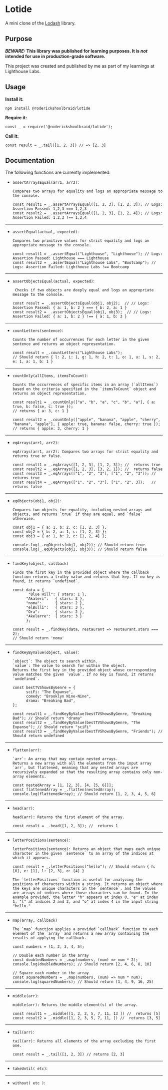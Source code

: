 # Lotide

A mini clone of the [Lodash](https://lodash.com) library.

## Purpose

**_BEWARE:_ This library was published for learning purposes. It is _not_ intended for use in production-grade software.**

This project was created and published by me as part of my learnings at Lighthouse Labs. 

## Usage

**Install it:**

`npm install @roderickshoolbraid/lotide`

**Require it:**

`const _ = require('@roderickshoolbraid/lotide');`

**Call it:**

`const result = _.tail([1, 2, 3]) // => [2, 3]`

## Documentation

The following functions are currently implemented:

* `assertArraysEqual(arr1, arr2)`: 

      Compares two arrays for equality and logs an appropriate message to the console.

      const result1 = _.assertArraysEqual([1, 2, 3], [1, 2, 3]); // Logs: Assertion Passed: 1,2,3 === 1,2,3
      const result2 = _.assertArraysEqual([1, 2, 3], [1, 2, 4]); // Logs: Assertion Failed: 1,2,3 !== 1,2,4
      
_________________________________________________________________________
* `assertEqual(actual, expected)`:

      Compares two primitive values for strict equality and logs an appropriate message to the console.

      const result1 = _.assertEqual("Lighthouse", "Lighthouse"); // Logs: Assertion Passed: Lighthouse === Lighthouse
      const result2 = _.assertEqual("Lighthouse Labs", "Bootcamp"); // Logs: Assertion Failed: Lighthouse Labs !== Bootcamp

_________________________________________________________________________
* `assertObjectsEqual(actual, expected)`:

       Checks if two objects are deeply equal and logs an appropriate message to the console.

      const result = _.assertObjectsEqual(obj1, obj2);  // // Logs: Assertion Passed: { a: 1, b: 2 } === { b: 2, a: 1 }
      const result2 = _.assertObjectsEqual(obj1, obj3);  // // Logs: Assertion Failed: { a: 1, b: 2 } !== { a: 1, b: 3 }

_________________________________________________________________________
* `countLetters(sentence)`:

      Counts the number of occurrences for each letter in the given sentence and returns an object representation.

      const result = _.countLetters("Lighthouse Labs");
      // Should return { l: 2, i: 1, g: 1, h: 2, t: 1, o: 1, u: 1, s: 2, e: 1, a: 1, b: 1 }

_________________________________________________________________________
* `countOnly(allItems, itemsToCount)`:

      Counts the occurrences of specific items in an array (`allItems`) based on the criteria specified in the `itemsToCount` object and returns an object representation.

      const result1 = _.countOnly(["a", "b", "a", "c", "b", "a"], { a: true, b: false, c: true });
      // returns { a: 3, c: 1 }
      
      const result2 = _.countOnly(["apple", "banana", "apple", "cherry", "banana", "apple"], { apple: true, banana: false, cherry: true });
      // returns { apple: 3, cherry: 1 }

_________________________________________________________________________ 
* `eqArrays(arr1, arr2)`: 

      eqArrays(arr1, arr2): Compares two arrays for strict equality and returns true or false.

      const result1 = _.eqArrays([1, 2, 3], [1, 2, 3]); //  returns true
      const result2 = _.eqArrays([1, 2, 3], [3, 2, 1]); //  returns false
      const result3 = _.eqArrays(["1", "2", "3"], ["1", "2", "3"]); //  returns true
      const result4 = _.eqArrays(["1", "2", "3"], ["1", "2", 3]);   //  returns false

_________________________________________________________________________
* `eqObjects(obj1, obj2)`:

      Compares two objects for equality, including nested arrays and objects, and returns `true` if they are equal, and `false` otherwise.

      const obj1 = { a: 1, b: 2, c: [1, 2, 3] };
      const obj2 = { b: 2, a: 1, c: [1, 2, 3] };
      const obj3 = { a: 1, b: 2, c: [1, 2, 4] };

      console.log(_.eqObjects(obj1, obj2)); // Should return true
      console.log(_.eqObjects(obj1, obj3)); // Should return false

_________________________________________________________________________
* `findKey(object, callback)`

      Finds the first key in the provided object where the callback function returns a truthy value and returns that key. If no key is found, it returns `undefined`.

      const data = {
             "Blue Hill": { stars: 1 },
            "Akaleri":   { stars: 3 },
            "noma":      { stars: 2 },
            "elBulli":   { stars: 3 },
            "Ora":       { stars: 2 },
            "Akelarre":  { stars: 3 }
            };

      const result = _.findKey(data, restaurant => restaurant.stars === 2);
      // Should return 'noma'

_________________________________________________________________________
* `findKeyByValue(object, value)`:

      `object`: The object to search within.
      `value`: The value to search for within the object.
      Returns the first key in the provided object whose corresponding value matches the given `value`. If no key is found, it returns `undefined`.
  
      const bestTVShowsByGenre = {
            sciFi: "The Expanse",
            comedy: "Brooklyn Nine-Nine",
            drama: "Breaking Bad",
      };

      const result1 = _.findKeyByValue(bestTVShowsByGenre, "Breaking Bad"); // Should return "drama"
      const result2 = _.findKeyByValue(bestTVShowsByGenre, "The Expanse"); // Should return "sciFi"
      const result3 = _.findKeyByValue(bestTVShowsByGenre, "Friends"); // Should return undefined


_________________________________________________________________________
* `flatten(arr)`:

      `arr`: An array that may contain nested arrays.
      Returns a new array with all the elements from the input array `arr`, but flattened, meaning that any nested arrays are recursively expanded so that the resulting array contains only non-array elements.

      const nestedArray = [1, [2, 3], [4, [5, 6]]];
      const flattenedArray = _.flatten(nestedArray);
      console.log(flattenedArray); // Should return [1, 2, 3, 4, 5, 6]

_________________________________________________________________________
* `head(arr)`: 

      head(arr): Returns the first element of the array.

      const result = _.head([1, 2, 3]); //  returns 1
_________________________________________________________________________
* `letterPositions(sentence)`: 

      letterPositions(sentence): Returns an object that maps each unique character in the given `sentence` to an array of the indices at which it appears.

      const result = _.letterPositions("hello"); // Should return { h: [0], e: [1], l: [2, 3], o: [4] }

      The `letterPositions` function is useful for analyzing the positions of characters within a string. It returns an object where the keys are unique characters in the `sentence`, and the values are arrays of indices where those characters can be found. In the example provided, the letter "h" appears at index 0, "e" at index 1, "l" at indices 2 and 3, and "o" at index 4 in the input string "hello."

_________________________________________________________________________
* `map(array, callback)`

      The `map` function applies a provided `callback` function to each element of the `array` and returns a new array containing the results of applying the callback.

      const numbers = [1, 2, 3, 4, 5];

      // Double each number in the array
      const doubledNumbers = _.map(numbers, (num) => num * 2);
      console.log(doubledNumbers); // Should return [2, 4, 6, 8, 10]

      // Square each number in the array
      const squaredNumbers = _.map(numbers, (num) => num * num);
      console.log(squaredNumbers); // Should return [1, 4, 9, 16, 25]

_________________________________________________________________________
* `middle(arr)`: 

      middle(arr): Returns the middle element(s) of the array.

      const result1 = _.middle([1, 2, 3, 5, 7, 11, 13 ]) //  returns [5]
      const result2 = _.middle([1, 2, 3, 5, 7, 11, ]) //  returns [3, 5]

_________________________________________________________________________
* `tail(arr)`: 

      tail(arr): Returns all elements of the array excluding the first one.

      const result = _.tail([1, 2, 3]) // returns [2, 3]


_________________________________________________________________________
* `takeUntil( etc)`: 




_________________________________________________________________________
* `without( etc )`: